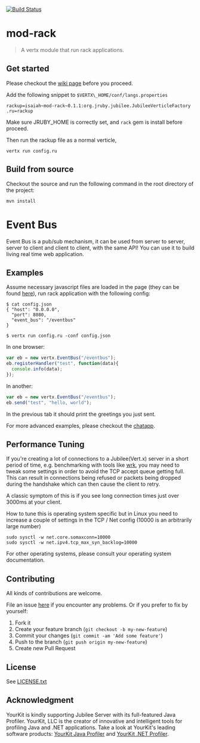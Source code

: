 [![Build Status](https://travis-ci.org/isaiah/jubilee.png?branch=master)](https://travis-ci.org/isaiah/jubilee)

mod-rack
=========

> A vertx module that run rack applications.

Get started
-----------

Please checkout the [wiki
page](https://github.com/isaiah/jubilee/wiki/Running-as-vertx-module)
before you proceed.

Add the following snippet to ```$VERTX\_HOME/conf/langs.properties```
```
rackup=isaiah~mod-rack~0.1.1:org.jruby.jubilee.JubileeVerticleFactory
.ru=rackup
```

Make sure JRUBY_HOME is correctly set, and ```rack``` gem is install before proceed.

Then run the rackup file as a normal verticle,

```shell
vertx run config.ru
```

Build from source
-----------------

Checkout the source and run the following command in the root directory of the
project:

```shell
mvn install
```

Event Bus
=========

Event Bus is a pub/sub mechanism, it can be used from server to server, server
to client and client to client, with the same API! You can use it to build
living real time web application.

Examples
--------

Assume necessary javascript files are loaded in the page (they can be found [here](https://github.com/isaiah/jubilee/tree/master/examples/client)),
run rack application with the following config:

```
$ cat config.json
{ "host": "0.0.0.0",
  "port": 8080,
  "event_bus": "/eventbus"
}
```

```
$ vertx run config.ru -conf config.json
```

In one browser:

```javascript
var eb = new vertx.EventBus("/eventbus");
eb.registerHandler("test", function(data){
  console.info(data);
});

```

In another:

```javascript
var eb = new vertx.EventBus("/eventbus");
eb.send("test", "hello, world");
```

In the previous tab it should print the greetings you just sent.

For more advanced examples, please checkout the
[chatapp](https://github.com/isaiah/jubilee/tree/master/examples/chatapp).

Performance Tuning
-------------------

If you're creating a lot of connections to a Jubilee(Vert.x) server in a short
period of time, e.g. benchmarking with tools like [wrk](https://github.com/wg/wrk),
you may need to tweak some settings in order to avoid the TCP accept queue
getting full. This can result in connections being refused or packets being
dropped during the handshake which can then cause the client to retry.

A classic symptom of this is if you see long connection times just over
3000ms at your client.

How to tune this is operating system specific but in Linux you need to
increase a couple of settings in the TCP / Net config (10000 is an
arbitrarily large number)

```shell
sudo sysctl -w net.core.somaxconn=10000
sudo sysctl -w net.ipv4.tcp_max_syn_backlog=10000
```

For other operating systems, please consult your operating system
documentation.

Contributing
-------------

All kinds of contributions are welcome.

File an issue [here](https://github.com/isaiah/jubilee/issues) if you encounter any problems. Or if you prefer to fix by yourself:

1. Fork it
2. Create your feature branch (`git checkout -b my-new-feature`)
3. Commit your changes (`git commit -am 'Add some feature'`)
4. Push to the branch (`git push origin my-new-feature`)
5. Create new Pull Request

License
--------

See [LICENSE.txt](https://github.com/isaiah/jubilee/blob/master/LICENSE.txt)

Acknowledgment
--------------

YourKit is kindly supporting Jubilee Server with its full-featured Java Profiler.
YourKit, LLC is the creator of innovative and intelligent tools for profiling
Java and .NET applications. Take a look at YourKit's leading software products:
[YourKit Java
Profiler](http://www.yourkit.com/java/profiler/index.jsp) and
[YourKit .NET Profiler](http://www.yourkit.com/.net/profiler/index.jsp).
